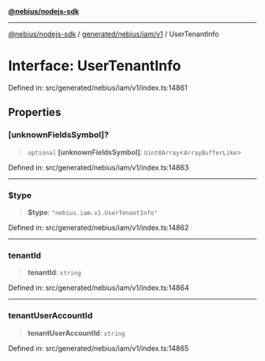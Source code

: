 [**@nebius/nodejs-sdk**](../../../../../README.md)

---

[@nebius/nodejs-sdk](../../../../../README.md) / [generated/nebius/iam/v1](../README.md) / UserTenantInfo

# Interface: UserTenantInfo

Defined in: src/generated/nebius/iam/v1/index.ts:14861

## Properties

### \[unknownFieldsSymbol\]?

> `optional` **\[unknownFieldsSymbol\]**: `Uint8Array`\<`ArrayBufferLike`\>

Defined in: src/generated/nebius/iam/v1/index.ts:14863

---

### $type

> **$type**: `"nebius.iam.v1.UserTenantInfo"`

Defined in: src/generated/nebius/iam/v1/index.ts:14862

---

### tenantId

> **tenantId**: `string`

Defined in: src/generated/nebius/iam/v1/index.ts:14864

---

### tenantUserAccountId

> **tenantUserAccountId**: `string`

Defined in: src/generated/nebius/iam/v1/index.ts:14865
